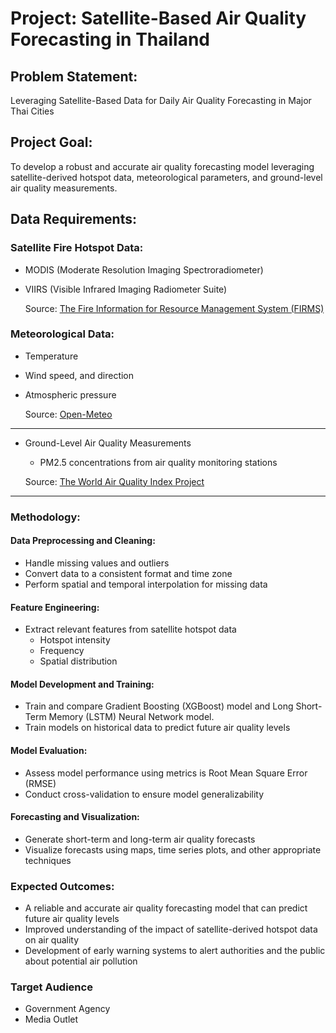 # Project: Satellite-Based Air Quality Forecasting in Thailand

## Problem Statement:
Leveraging Satellite-Based Data for Daily Air Quality Forecasting in Major Thai Cities

## Project Goal:
To develop a robust and accurate air quality forecasting model leveraging satellite-derived hotspot data, meteorological parameters, and ground-level air quality measurements.

## Data Requirements:

### Satellite Fire Hotspot Data:
* MODIS (Moderate Resolution Imaging Spectroradiometer)
* VIIRS (Visible Infrared Imaging Radiometer Suite)

    Source: [The Fire Information for Resource Management System (FIRMS)](https://firms.modaps.eosdis.nasa.gov/)

### Meteorological Data:
* Temperature
* Wind speed, and direction
* Atmospheric pressure

    Source: [Open-Meteo](https://open-meteo.com/)
----

* Ground-Level Air Quality Measurements
    * PM2.5 concentrations from air quality monitoring stations

    Source: [The World Air Quality Index Project](https://aqicn.org/historical/#thailand!city:bangkok)
----

### Methodology:
#### Data Preprocessing and Cleaning:
* Handle missing values and outliers
* Convert data to a consistent format and time zone
* Perform spatial and temporal interpolation for missing data

#### Feature Engineering:
* Extract relevant features from satellite hotspot data
  * Hotspot intensity
  * Frequency
  * Spatial distribution

#### Model Development and Training:
* Train and compare Gradient Boosting (XGBoost) model and Long Short-Term Memory (LSTM) Neural Network model.
* Train models on historical data to predict future air quality levels

#### Model Evaluation:
* Assess model performance using metrics is Root Mean Square Error (RMSE)
* Conduct cross-validation to ensure model generalizability

#### Forecasting and Visualization:
* Generate short-term and long-term air quality forecasts
* Visualize forecasts using maps, time series plots, and other appropriate techniques

### Expected Outcomes:
* A reliable and accurate air quality forecasting model that can predict future air quality levels
* Improved understanding of the impact of satellite-derived hotspot data on air quality
* Development of early warning systems to alert authorities and the public about potential air pollution

### Target Audience
* Government Agency
* Media Outlet
